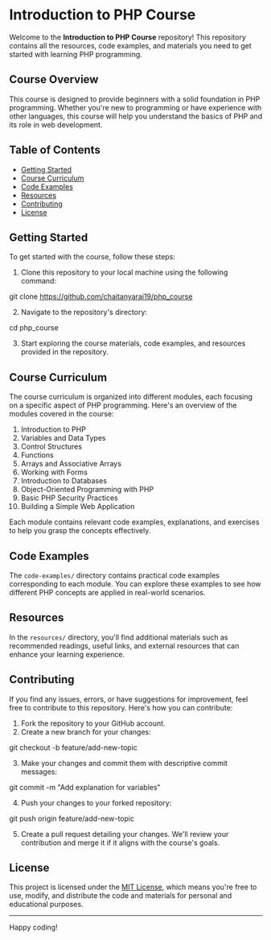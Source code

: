 # Introduction to PHP Course

Welcome to the **Introduction to PHP Course** repository! This repository contains all the resources, code examples, and materials you need to get started with learning PHP programming.

## Course Overview

This course is designed to provide beginners with a solid foundation in PHP programming. Whether you're new to programming or have experience with other languages, this course will help you understand the basics of PHP and its role in web development.

## Table of Contents

- [Getting Started](#getting-started)
- [Course Curriculum](#course-curriculum)
- [Code Examples](#code-examples)
- [Resources](#resources)
- [Contributing](#contributing)
- [License](#license)

## Getting Started

To get started with the course, follow these steps:

1. Clone this repository to your local machine using the following command:

git clone https://github.com/chaitanyarai19/php_course


2. Navigate to the repository's directory:

cd php_course


3. Start exploring the course materials, code examples, and resources provided in the repository.

## Course Curriculum

The course curriculum is organized into different modules, each focusing on a specific aspect of PHP programming. Here's an overview of the modules covered in the course:

1. Introduction to PHP
2. Variables and Data Types
3. Control Structures
4. Functions
5. Arrays and Associative Arrays
6. Working with Forms
7. Introduction to Databases
8. Object-Oriented Programming with PHP
9. Basic PHP Security Practices
10. Building a Simple Web Application

Each module contains relevant code examples, explanations, and exercises to help you grasp the concepts effectively.

## Code Examples

The `code-examples/` directory contains practical code examples corresponding to each module. You can explore these examples to see how different PHP concepts are applied in real-world scenarios.

## Resources

In the `resources/` directory, you'll find additional materials such as recommended readings, useful links, and external resources that can enhance your learning experience.

## Contributing

If you find any issues, errors, or have suggestions for improvement, feel free to contribute to this repository. Here's how you can contribute:

1. Fork the repository to your GitHub account.
2. Create a new branch for your changes:

git checkout -b feature/add-new-topic


3. Make your changes and commit them with descriptive commit messages:

git commit -m "Add explanation for variables"


4. Push your changes to your forked repository:

git push origin feature/add-new-topic


5. Create a pull request detailing your changes. We'll review your contribution and merge it if it aligns with the course's goals.

## License

This project is licensed under the [MIT License](LICENSE), which means you're free to use, modify, and distribute the code and materials for personal and educational purposes.

---

Happy coding!
